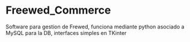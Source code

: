 # Freewed_Commerce
Software para gestion de Frewed, funciona mediante python asociado a MySQL para la DB, interfaces simples en TKinter